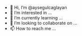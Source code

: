 - 👋 Hi, I’m @aysegulcaglayan
- 👀 I’m interested in ...
- 🌱 I’m currently learning ...
- 💞️ I’m looking to collaborate on ...
- 📫 How to reach me ...

<!---
aysegulcaglayan/aysegulcaglayan is a ✨ special ✨ repository because its `README.md` (this file) appears on your GitHub profile.
You can click the Preview link to take a look at your changes.
--->
